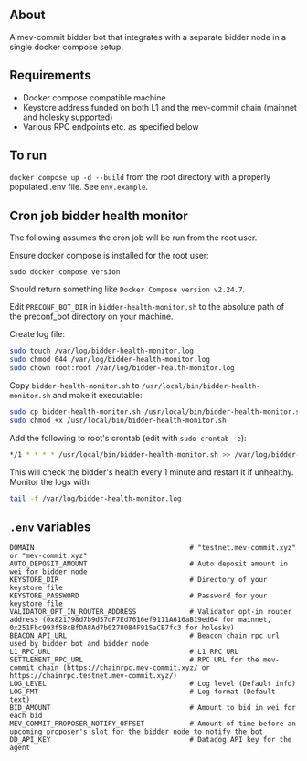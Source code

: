 ## About

A mev-commit bidder bot that integrates with a separate bidder node in a single docker compose setup.

## Requirements
* Docker compose compatible machine
* Keystore address funded on both L1 and the mev-commit chain (mainnet and holesky supported)
* Various RPC endpoints etc. as specified below

## To run 

`docker compose up -d --build` from the root directory with a properly populated .env file. See `env.example`. 

## Cron job bidder health monitor

The following assumes the cron job will be run from the root user.

Ensure docker compose is installed for the root user:

```
sudo docker compose version
```

Should return something like `Docker Compose version v2.24.7`.

Edit `PRECONF_BOT_DIR` in `bidder-health-monitor.sh` to the absolute path of the preconf_bot directory on your machine.

Create log file:

```bash
sudo touch /var/log/bidder-health-monitor.log
sudo chmod 644 /var/log/bidder-health-monitor.log
sudo chown root:root /var/log/bidder-health-monitor.log
```

Copy `bidder-health-monitor.sh` to `/usr/local/bin/bidder-health-monitor.sh` and make it executable:

```bash
sudo cp bidder-health-monitor.sh /usr/local/bin/bidder-health-monitor.sh
sudo chmod +x /usr/local/bin/bidder-health-monitor.sh
```

Add the following to root's crontab (edit with `sudo crontab -e`):

```bash
*/1 * * * * /usr/local/bin/bidder-health-monitor.sh >> /var/log/bidder-health-monitor.log 2>&1
```

This will check the bidder's health every 1 minute and restart it if unhealthy. Monitor the logs with:

```bash
tail -f /var/log/bidder-health-monitor.log
```

## `.env` variables

```
DOMAIN                                      # "testnet.mev-commit.xyz" or "mev-commit.xyz"
AUTO_DEPOSIT_AMOUNT                         # Auto deposit amount in wei for bidder node
KEYSTORE_DIR                                # Directory of your keystore file
KEYSTORE_PASSWORD                           # Password for your keystore file
VALIDATOR_OPT_IN_ROUTER_ADDRESS             # Validator opt-in router address (0x821798d7b9d57dF7Ed7616ef9111A616aB19ed64 for mainnet, 0x251Fbc993f58cBfDA8Ad7b0278084F915aCE7fc3 for holesky)
BEACON_API_URL                              # Beacon chain rpc url used by bidder bot and bidder node
L1_RPC_URL                                  # L1 RPC URL
SETTLEMENT_RPC_URL                          # RPC URL for the mev-commit chain (https://chainrpc.mev-commit.xyz/ or https://chainrpc.testnet.mev-commit.xyz/)
LOG_LEVEL                                   # Log level (Default info)
LOG_FMT                                     # Log format (Default text)
BID_AMOUNT                                  # Amount to bid in wei for each bid
MEV_COMMIT_PROPOSER_NOTIFY_OFFSET           # Amount of time before an upcoming proposer's slot for the bidder node to notify the bot
DD_API_KEY                                  # Datadog API key for the agent
```
